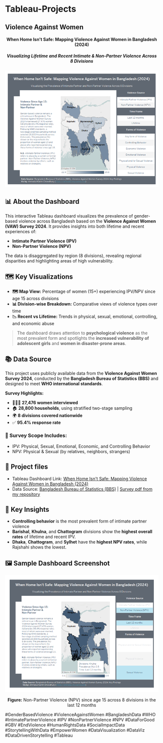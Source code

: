 # Tableau-Projects

## Violence Against Women
<div align="center">

#### When Home Isn't Safe: Mapping Violence Against Women in Bangladesh (2024)  
##### Visualizing Lifetime and Recent Intimate & Non-Partner Violence Across 8 Divisions
![Dashboard Banner](https://github.com/AKC23/Tableau-Projects/blob/main/Violence%20Against%20Women/Dashboard%20Image/1.png)

</div>


## 📊 About the Dashboard

This interactive Tableau dashboard visualizes the prevalence of gender-based violence across Bangladesh based on the **Violence Against Women (VAW) Survey 2024**. It provides insights into both lifetime and recent experiences of:

- **Intimate Partner Violence (IPV)**  
- **Non-Partner Violence (NPV)**

The data is disaggregated by region (8 divisions), revealing regional disparities and highlighting areas of high vulnerability.

## 🗺️ Key Visualizations

- **🗺️ Map View:** Percentage of women (15+) experiencing IPV/NPV since age 15 across divisions  
- **📊 Division-wise Breakdown:** Comparative views of violence types over time  
- **📉 Recent vs Lifetime:** Trends in physical, sexual, emotional, controlling, and economic abuse   

> The dashboard draws attention to **psychological violence** as the most prevalent form and spotlights the **increased vulnerability of adolescent girls** and **women in disaster-prone areas**.

## 📚 Data Source

This project uses publicly available data from the **Violence Against Women Survey 2024**, conducted by the **Bangladesh Bureau of Statistics (BBS)** and designed to meet **WHO international standards**.

**Survey Highlights:**

- 🧑‍🤝‍🧑 **27,476 women interviewed**  
- 🏠 **28,800 households**, using stratified two-stage sampling  
- 🌍 **8 divisions covered nationwide**  
- ✅ **95.4% response rate**

### 📌 Survey Scope Includes:

- IPV: Physical, Sexual, Emotional, Economic, and Controlling Behavior  
- NPV: Physical & Sexual (by relatives, neighbors, strangers)  

## 📂 Project files
- Tableau Dashboard Link: [When Home Isn't Safe: Mapping Violence Against Women in Bangladesh (2024)](https://public.tableau.com/app/profile/ahmadul/viz/ViolenceAgainstWomen_17474954562370/Dashboard1)
- Data Source: [Bangladesh Bureau of Statistics (BBS)](https://bbs.gov.bd/site/page/b588b454-0f88-4679-bf20-90e06dc1d10b/-) | [Survey pdf from my repository](https://github.com/AKC23/Tableau-Projects/blob/main/Violence%20Against%20Women/Violence%20Against%20Women%20Survey%202024%20Key%20Findings_BBS%20Data.pdf)

## 🧠 Key Insights

- **Controlling behavior** is the most prevalent form of intimate partner violence
- **Barishal**, **Khulna**, and **Chattogram** divisions show the **highest overall rates** of lifetime and recent IPV.
- **Dhaka**, **Chattogram**, and **Sylhet** have the **highest NPV rates**, while Rajshahi shows the lowest. 

## 🖼️ Sample Dashboard Screenshot

<div align="center">

![Map Visualization](https://github.com/AKC23/Tableau-Projects/blob/main/Violence%20Against%20Women/Dashboard%20Image/3.png)

**Figure:** Non-Partner Violence (NPV) since age 15 across 8 divisions in the last 12 months

</div>

#GenderBasedViolence #ViolenceAgainstWomen #BangladeshData #WHO #IntimatePartnerViolence #IPV #NonPartnerViolence #NPV #DataForGood #GBV #EndViolence #HumanRightsData #SocialImpactData #StorytellingWithData #EmpowerWomen #DataVisualization #DataViz #DataDrivenStorytelling #Tableau 
